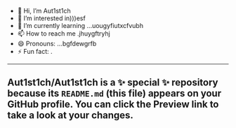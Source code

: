 - 👋 Hi, I’m Aut1st1ch 
- 👀 I’m interested in)))esf
- 🌱 I’m currently learning ...uougyfiutxcfvubh
- 📫 How to reach me .jhuygftryhj
- 😄 Pronouns: ...bgfdewgrfb
- ⚡ Fun fact: .
---
Aut1st1ch/Aut1st1ch is a ✨ special ✨ repository because its `README.md` (this file) appears on your GitHub profile.
You can click the Preview link to take a look at your changes.
---
